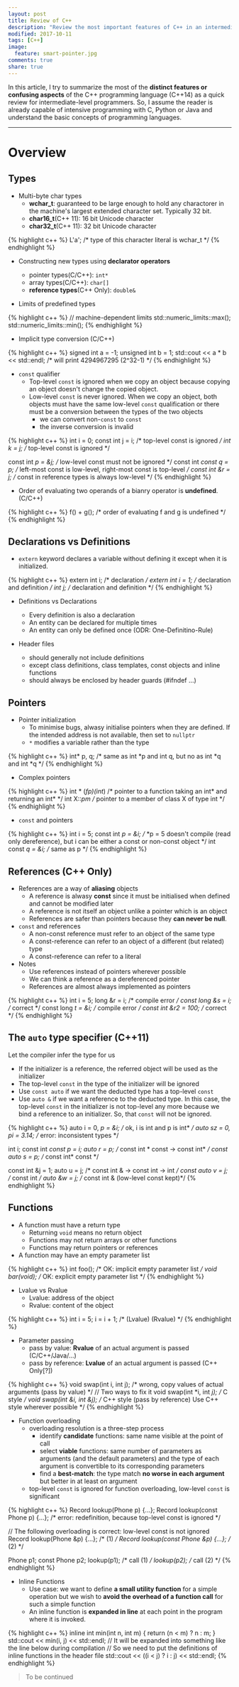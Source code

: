 ```yaml
---
layout: post
title: Review of C++
description: "Review the most important features of C++ in an intermediate-level programmer's perspective"
modified: 2017-10-11
tags: [C++]
image:
  feature: smart-pointer.jpg
comments: true
share: true
---
```


In this article, I try to summarize the most of the **distinct features or confusing aspects** of the C++ programming 
language (C++14) as a quick review for intermediate-level programmers. So, I assume the reader is already capable of 
intensive programming with C, Python or Java and understand the basic concepts of programming languages.  

--------------------
# Overview

## Types

* Multi-byte char types
   - **wchar_t**: guaranteed to be large enough to hold any charactorer in the machine's largest extended character set.
     Typically 32 bit.
   - **char16_t**(C++ 11): 16 bit Unicode character
   - **char32_t**(C++ 11): 32 bit Unicode character

{% highlight c++ %}
L'a'; /* type of this character literal is wchar_t */
{% endhighlight %}

* Constructing new types using **declarator operators**
  - pointer types(C/C++): `int*`
  - array types(C/C++): `char[]`
  - **reference types**(C++ Only): `double&`

* Limits of predefined types

{% highlight c++ %}
// machine-dependent limits
std::numeric_limits<int>::max();
std::numeric_limits<int>::min();
{% endhighlight %}

* Implicit type conversion (C/C++)

{% highlight c++ %}
signed int a = -1;
unsigned int b = 1;
std::cout << a * b << std::endl; /* will print 4294967295 (2^32-1) */
{% endhighlight %}

* `const` qualifier
   * Top-level `const` is ignored when we copy an object because copying an object doesn't change the copied object.
   * Low-level `const` is never ignored. When we copy an object, both objects must have the same low-level `const` 
     qualification or there must be a conversion between the types of the two objects
      * we can convert non-`const` to `const`
      * the inverse conversion is invalid
      
{% highlight c++ %}
int i = 0;
const int j = i;        /* top-level const is ignored */
int k = j;              /* top-level const is ignored */

const int *p = &j;      /* low-level const must not be ignored */
const int *const q = p; /* left-most const is low-level, 
                           right-most const is top-level */
const int &r = j;       /* const in reference types is always low-level */
{% endhighlight %}

* Order of evaluating two operands of a bianry operator is **undefined**. (C/C++)

{% highlight c++ %}
f() + g(); /* order of evaluating f and g is undefined */
{% endhighlight %}

## Declarations vs Definitions

* `extern` keyword declares a variable without defining it except when it is initialized.

{% highlight c++ %}
extern int i;     /* declaration */
extern int i = 1; /* declaration and definition */
int j;            /* declaration and definition */
{% endhighlight %}

* Definitions vs Declarations
   * Every definition is also a declaration
   * An entity can be declared for multiple times
   * An entity can only be defined once (ODR: One-Definitino-Rule)
   
* Header files
   * should generally not include definitions
   * except class definitions, class templates, const objects and inline functions
   * should always be enclosed by header guards (#ifndef ...) 

## Pointers

* Pointer initialization
   * To minimise bugs, alwasy initialise pointers when they are defined. If the intended address is not available, then 
     set to `nullptr`
   * `*` modifies a variable rather than the type

{% highlight c++ %}
int* p, q; /* same as int *p and int q, but no as int *q and int *q */
{% endhighlight %}

* Complex pointers

{% highlight c++ %}
int * (*fp)(int*) /* pointer to a function taking an int* and returning an int* */
int X::*pm        /* pointer to a member of class X of type int */
{% endhighlight %}

* `const` and pointers

{% highlight c++ %}
int i = 5;
const int *p = &i; /* *p = 5 doesn't compile (read only dereference), 
                      but i can be either a const or non-const object */
int const *q = &i; /* same as p */
{% endhighlight %} 

## References (C++ Only)

* References are a way of **aliasing** objects
   * A reference is alwasy **const** since it must be initialised when defined and cannot be modified later
   * A reference is not itself an object unlike a pointer which is an object
   * References are safer than pointers because they **can never be null**.
* `const` and references
   * A non-const reference must refer to an object of the same type
   * A const-reference can refer to an object of a different (but related) type
   * A const-reference can refer to a literal
* Notes
   * Use references instead of pointers wherever possible
   * We can think a reference as a dereferenced pointer
   * References are almost always implemented as pointers

{% highlight c++ %}
int i = 5;
long &r = i;         /* compile error */
const long &s = i;   /* correct */
const long *t = &i;  /* compile error */
const int &r2 = 100; /* correct */
{% endhighlight %}

## The `auto` type specifier (C++11)

Let the compiler infer the type for us

* If the initializer is a reference, the referred object will be used as the initializer
* The top-level `const` in the type of the initializer will be ignored
* Use `const auto` if we want the deducted type has a top-level `const`
* Use `auto &` if we want a reference to the deducted type. In this case, the top-level `const` in the initializer is 
  not top-level any more because we bind a reference to an initializer. So, that `const` will not be ignored.

{% highlight c++ %}
auto i = 0, *p = &i;    /* ok, i is int and p is int* */
auto sz = 0, pi = 3.14; /* error: inconsistent types */

int i;
const int *const p = i;
auto r = p;               /* const int * const -> const int* */
const auto s = p;         /* const int* const */

const int &j = 1;
auto u = j;               /* const int & -> const int -> int */
const auto v = j;         /* const int */
auto &w = j;              /* const int & (low-level const kept)*/
{% endhighlight %}


## Functions

* A function must have a return type
   * Returning `void` means no return object
   * Functions may not return arrays or other functions
   * Functions may return pointers or references 
* A function may have an empty parameter list

{% highlight c++ %}
int foo();      /* OK: implicit empty parameter list */
void bar(void); /* OK: explicit empty parameter list */
{% endhighlight %}

* Lvalue vs Rvalue
   * Lvalue: address of the object
   * Rvalue: content of the object
   
{% highlight c++ %}
int i = 5;
      i     =     i     +   1;
/* (Lvalue)    (Rvalue) */
{% endhighlight %}

* Parameter passing
   * pass by value: **Rvalue** of an actual argument is passed (C/C++/Java/...)
   * pass by reference: **Lvalue** of an actual argument is passed (C++ Only[?])

{% highlight c++ %}
void swap(int i, int j);   /* wrong, copy values of actual arguments
                              (pass by value) */
// Two ways to fix it
void swap(int *i, int *j); /* C style */
void swap(int &i, int &j); /* C++ style (pass by reference)
                              Use C++ style wherever possible */
{% endhighlight %}

* Function overloading
   * overloading resolution is a three-step process
      * identify **candidate** functions: same name visible at the point of call
      * select **viable** functions: same number of parameters as arguments (and the default parameters) and the type of
        each argument is convertible to its corresponding parameters
      * find a **best-match**: the type match **no worse in each argument** but better in at least on argument
   * top-level `const` is ignored for function overloading, low-level `const` is significant
   
{% highlight c++ %}
Record lookup(Phone p) {...};
Record lookup(const Phone p) {...};  /* error: redefinition, 
                                        because top-level const is ignored */

// The following overloading is correct: low-level const is not ignored
Record lookup(Phone &p) {...};       /* (1) */
Record lookup(const Phone &p) {...}; /* (2) */

Phone p1;
const Phone p2;
lookup(p1);     /* call (1) */
lookup(p2);     /* call (2) */
{% endhighlight %}
    
      
* Inline Functions
   * Use case: we want to define **a small utility function** for a simple operation but we wish to **avoid the overhead
     of a function call** for such a simple function
   * An inline function is **expanded in line** at each point in the program where it is invoked.

{% highlight c++ %}
inline int min(int n, int m) {
  return (n < m) ? n : m;
}
std::cout << min(i, j) << std::endl; 
// It will be expanded into something like the line below during compilation
// So we need to put the definitions of inline functions in the header file
std::cout << ((i < j) ? i : j) << std::endl;
{% endhighlight %}

> To be continued
